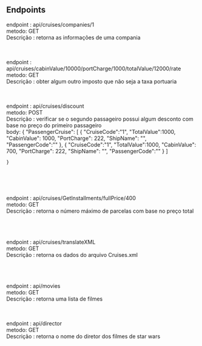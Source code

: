  
## Endpoints 

endpoint : api/cruises/companies/1 <br/>
metodo: GET <br/>
Descrição : retorna as informações de uma compania <br/><br/><br/>

 
endpoint : api/cruises/cabinValue/10000/portCharge/1000/totalValue/12000/rate <br/>
metodo: GET <br/>
Descrição : obter algum outro imposto que não seja a taxa portuaria <br/><br/><br/>

 

endpoint : api/cruises/discount <br/>
metodo: POST <br/>
Descrição : verificar se o segundo passageiro possui algum desconto com base no preço do primeiro passageiro <br/>
body: 
	{
	 "PassengerCruise":
		[
			{
			"CruiseCode":"1",
			"TotalValue":1000,
			"CabinValue": 1000,
			"PortCharge": 222,
			"ShipName": "",
			"PassengerCode":""
			},
			{
			"CruiseCode":"1",
			"TotalValue":1000,
			"CabinValue": 700,
			"PortCharge": 222,
			"ShipName": "",
			"PassengerCode":""
			}
	 	]
		
	}
<br/><br/><br/>


endpoint : api/cruises/GetInstallments/fullPrice/400 <br/>
metodo: GET <br/>
Descrição : retorna o número máximo de parcelas com base no preço total <br/>
<br/><br/><br/>


endpoint : api/cruises/translateXML <br/>
metodo: GET <br/>
Descrição : retorna os dados do arquivo Cruises.xml <br/>
<br/><br/><br/>


endpoint : api/movies <br/>
metodo: GET <br/>
Descrição : retorna uma lista de filmes <br/><br/><br/>



endpoint : api/director <br/>
metodo: GET <br/>
Descrição : retorna o nome do diretor dos filmes de star wars <br/><br/><br/>

